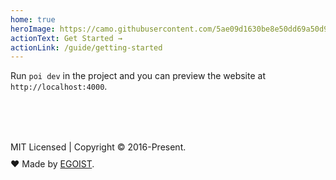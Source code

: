 ```yaml
---
home: true
heroImage: https://camo.githubusercontent.com/5ae09d1630be8e50dd69a50d9d45b326a0cb41ab/68747470733a2f2f692e6c6f6c692e6e65742f323031382f30392f31322f356239386537373335326339642e706e67
actionText: Get Started →
actionLink: /guide/getting-started
---
```


<HomeExamples />

Run `poi dev` in the project and you can preview the website at `http://localhost:4000`.

<div class="footer">
MIT Licensed | Copyright © 2016-Present.
  <div class="author">
  ♥ Made by <a href="https://egoist.sh" target="_blank">EGOIST</a>.
  </div>
</div>

<style lang="stylus">
.home .hero img {
  max-height: 240px
}

.footer {
  margin-top: 80px;
}

.author {
  margin-top: 10px;
  a {
    color: inherit;
    text-decoration: underline;
  }
}
</style>